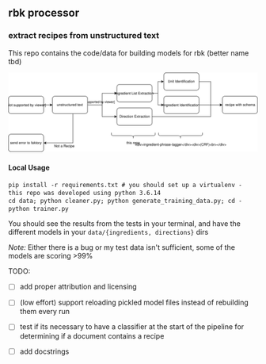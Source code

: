 ## rbk processor
### extract recipes from unstructured text

This repo contains the code/data for building models for rbk (better name tbd)


![./pipeline.svg](./pipeline.svg)

#### Local Usage

```
pip install -r requirements.txt # you should set up a virtualenv - this repo was developed using python 3.6.14
cd data; python cleaner.py; python generate_training_data.py; cd -
python trainer.py
```

You should see the results from the tests in your terminal, and have the different models in your `data/{ingredients, directions}` dirs

*Note:* Either there is a bug or my test data isn't sufficient, some of the models are scoring >99%

TODO: 
- [ ] add proper attribution and licensing
- [ ] \(low effort) support reloading pickled model files instead of rebuilding them every run
- [ ] test if its necessary to have a classifier at the start of the pipeline for determining if a document contains a recipe
- [ ] add docstrings


